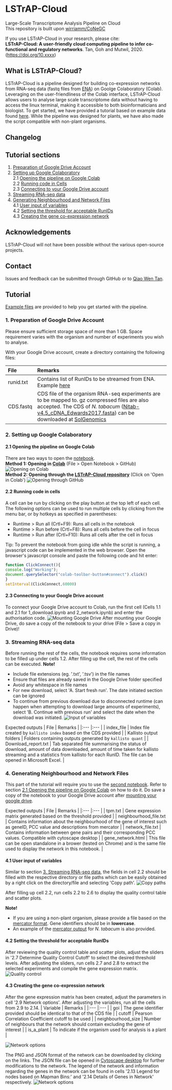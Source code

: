 # LSTrAP-Cloud
Large-Scale Transcriptome Analysis Pipeline on Cloud  
This repository is built upon [wirriamm/CoNeGC](https://github.com/wirriamm/CoNeGC)

If you use LSTrAP-Cloud in your research, please cite:  
<b>LSTrAP-Cloud: A user-friendly cloud computing pipeline to infer co-functional and regulatory networks</b>. Tan, Goh and Mutwil, 2020. (https://doi.org/10.xxxx)

## What is LSTrAP-Cloud?

LSTrAP-Cloud is a pipeline designed for building co-expression networks from RNA-seq data (fastq files from <a href="https://www.ebi.ac.uk/ena">ENA</a>) on Goolge Colaboratory (Colab). Leveraging on the user-friendliness of the Colab interface, LSTrAP-Cloud allows users to analyse large scale transcriptome data without having to access the linux terminal, making it accessible to both bioinformaticians and biologist. To get started, we have provided a tutorial based on example data found [here](examples). While the pipeline was designed for plants, we have also made the script compatible with non-plant organisms. 

## Changelog

## Tutorial sections
  1. [Preparation of Google Drive Account](#1-preparation-of-google-drive-account)  
  2. [Setting up Google Colaboratory](#2-setting-up-google-colaboratory)  
    2.1 [Opening the pipeline on Google Colab](#21-opening-the-pipeline-on-google-colab)  
    2.2 [Running code in Cells](#22-running-code-in-cells)  
    2.3 [Connecting to your Google Drive account](#23-connecting-to-your-google-drive-account)  
  3. [Streaming RNA-seq data](#3-streaming-rna-seq-data)
  4. [Generating Neighbourhood and Network Files](#4-generating-neighbourhood-and-network-files)  
    4.1 [User input of variables](#41-user-input-of-variables)  
    4.2 [Setting the threshold for acceptable RunIDs](#42-setting-the-threshold-for-acceptable-runids)  
    4.3 [Creating the gene co-expression network](#43-creating-the-gene-co-expression-network)  

## Acknowledgements
LSTrAP-Cloud will not have been possible without the various open-source projects.

## Contact
Issues and feedback can be submitted through GitHub or to <a href="mailto:qiaowen001@e.ntu.edu.sg">Qiao Wen Tan</a>.

## Tutorial
[Example files](examples) are provided to help you get started with the pipeline.

### 1. Preparation of Google Drive Account
Please ensure sufficient storage space of more than 1 GB. Space requirement varies with the organism and number of experiments you wish to analyse.

With your Google Drive account, create a directory containing the following files:

| File | Remarks |
|:--- |:--- |
| runid.txt | Contains list of RunIDs to be streamed from ENA. Example [here](examples/runid_Nta_short.txt) |
| CDS.fastq | CDS file of the organism RNA-seq experiments are to be mapped to. gz compressed files are also accepted. The CDS of *N. tabacum* ([Nitab-v4.5_cDNA_Edwards2017.fasta](examples/Nitab-v4.5_cDNA_Edwards2017.fasta)) can be downloaded at [SolGenomics](https://solgenomics.net/) |

### 2. Setting up Google Colaboratory
#### 2.1 Opening the pipeline on Google Colab
There are two ways to open the [notebook](1_download.ipynb).  
<strong>Method 1: Opening in [Colab](https://colab.research.google.com/)</strong> (File > Open Notebook > GitHub)
![Opening on Colab](https://github.com/tqiaowen/LSTrAP-Cloud/blob/master/img/colab_git.png?raw=true)  
<strong>Method 2: Opening through the [LSTrAP-Cloud repository](https://github.com/tqiaowen/LSTrAP-Cloud)</strong> (Click on 'Open in Colab')
![Opening through GitHub](https://github.com/tqiaowen/LSTrAP-Cloud/blob/master/img/git_colab.png?raw=true)

#### 2.2 Running code in cells
A cell can be run by clicking on the play button at the top left of each cell. The following options can be used to run multiple cells by clicking from the menu bar, or by hotkeys as specified in parentheses:
  * Runtime > Run all (Crtl+F9): Runs all cells in the notebook
  * Runtime > Run before (Crtl+F8): Runs all cells before the cell in focus
  * Runtime > Run after (Crtl+F10): Runs all cells after the cell in focus

Tip: To prevent the notebook from going idle while the script is running, a javascript code can be implemented in the web browser. Open the browser's javascript console and paste the following code and hit enter:  
 
 ```javascript
function ClickConnect(){
console.log("Working"); 
document.querySelector("colab-toolbar-button#connect").click() 
}
setInterval(ClickConnect,60000)
```
#### 2.3 Connecting to your Google Drive account
To connect your Google Drive account to Colab, run the first cell (Cells 1.1 and 2.1 for 1_download.ipynb and 2_network.ipynb) and enter the authorisation code.
![Mounting Google Drive](https://github.com/tqiaowen/LSTrAP-Cloud/blob/master/img/mount.png?raw=true)
After mounting your Google Drive, do save a copy of the notebook to your drive (File > Save a copy in Drive)!

### 3. Streaming RNA-seq data
Before running the rest of the cells, the notebook requires some information to be filled up under cells 1.2. After filling up the cell, the rest of the cells can be executed.
<strong>Note!</strong>
  * Include file extensions (eg. '.txt', '.tsv') in the file names
  * Ensure that files are already saved in the Google Drive folder specified
  * Avoid any whitespace in file names
  * For new download, select 'A. Start fresh run'. The date initiated section can be ignored
  * To continue from previous download due to disconnected runtime (can happen when attempting to download large amounts of experiments), select 'B. Continue with previous run' and select the date when the download was initiated.
![Input of variables](https://github.com/tqiaowen/LSTrAP-Cloud/blob/master/img/input.png?raw=true)  

Expected outputs
| File | Remarks |
|:--- |:--- |
| index_file | Index file created by `kallisto index` based on the CDS provided |
| Kallisto output folders | Folders containing outputs generated by `kallisto quant` |
| Download_report.txt | Tab separated file summarising the status of download, amount of data downloaded, amount of time taken for kallisto streaming and a statistics from kallisto for each RunID. The file can be opened in Microsoft Excel. |
### 4. Generating Neighbourhood and Network Files
This part of the tutorial will require you to use the [second notebook](2_network.ipynb). Refer to section [2.1 Opening the pipeline on Google Colab](#21-opening-the-pipeline-on-google-colab) on how to do it. Do save a copy of the notebook to your Google Drive account after [mounting your google drive](#23-connecting-to-your-google-drive-account).

Expected outputs
| File | Remarks |
|:--- |:--- |
| tpm.txt | Gene expression matrix generated based on the threshold provided |
| neighbourhood_file.txt | Contains information about the neighbourhood of the gene of interest such as geneID, PCC value and descriptions from mercator |
| network_file.txt | Contains information between gene pairs and their corresponding PCC values. Compatible with cytoscape desktop |
| gene_network.html | This file can be open standalone in a brower (tested on Chrome) and is the same file used to display the network in this notebook. |

#### 4.1 User input of variables
Similar to section [3. Streaming RNA-seq data](#3-streaming-rna-seq-data), the fields in cell 2.2 should be filled with the respective directory or file paths which can be easily obtained by a right click on the directory/file and selecting 'Copy path'.
![Copy paths](https://github.com/tqiaowen/LSTrAP-Cloud/blob/master/img/colabpaths.png?raw=true)  

After filling up cell 2.2, run cells 2.2 to 2.6 to display the quality control table and scatter plots.

<strong>Note!</strong>  
  * If you are using a non-plant organism, please provide a file based on the [mercator format](examples/mercator_non-plant.txt). Gene identifiers should be in <strong>lowercase</strong>.
  * An example of the [mercator output](examples/mercator_Nta.txt) for *N. tabacum* is also provided.

#### 4.2 Setting the threshold for acceptable RunIDs
After reviewing the quality control table and scatter plots, adjust the sliders in '2.7 Determine Quality Control Cutoff' to select the desired threshold levels. After adjusting the sliders, run cells 2.7 and 2.8 to extract the selected experiments and compile the gene expression matrix.
![Quality control](https://github.com/tqiaowen/LSTrAP-Cloud/blob/master/img/qc.png?raw=true)  
#### 4.3 Creating the gene co-expression network
After the gene expression matrix has been created, adjust the parameters in cell '2.9 Network options'. After adjusting the variables, run all the cells from 2.9 to 2.14.
| Variable | Remarks |
|:--- |:--- |
| goi | The gene identifier provided should be identical to that of the CDS file |
| cutoff | Pearson Correlation Coefficient cutoff to be used |
| neighbourhood_size | Number of neighbours that the network should contain excluding the gene of interest |
| is_a_plant | To indicate if the organism used for analysis is a plant |

![Network options](https://github.com/tqiaowen/LSTrAP-Cloud/blob/master/img/nw_options.png?raw=true) 

The PNG and JSON format of the network can be downloaded by clicking on the links. The JSON file can be opened in [Cytoscape desktop](https://cytoscape.org/) for further modifications to the network. The legend of the network and information regarding the genes in the network can be found in cells '2.13 Legend for nodes based on Mapman Bins:' and '2.14 Details of Genes in Network' respectively.
![Network options](https://github.com/tqiaowen/LSTrAP-Cloud/blob/master/img/nw_eg.png?raw=true)
